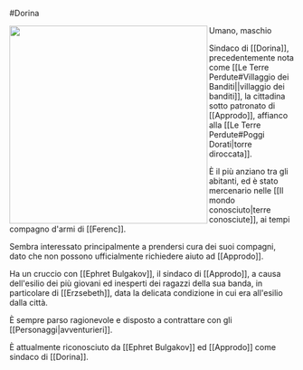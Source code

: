 #Dorina  

<img width=350 src="https://i.pinimg.com/736x/51/c5/40/51c5400a7a8b1334954f4cee52a38872.jpg" align=left>Umano, maschio

Sindaco di [[Dorina]], precedentemente nota come [[Le Terre Perdute#Villaggio dei Banditi||villaggio dei banditi]], la cittadina sotto patronato di [[Approdo]], affianco alla [[Le Terre Perdute#Poggi Dorati|torre diroccata]].

È il più anziano tra gli abitanti, ed è stato mercenario nelle [[Il mondo conosciuto|terre conosciute]], ai tempi compagno d'armi di [[Ferenc]].

Sembra interessato principalmente a prendersi cura dei suoi compagni, dato che non possono ufficialmente richiedere aiuto ad [[Approdo]].

Ha un cruccio con [[Ephret Bulgakov]], il sindaco di [[Approdo]], a causa dell'esilio dei più giovani ed inesperti dei ragazzi della sua banda, in particolare di [[Erzsebeth]], data la delicata condizione in cui era all'esilio dalla città.

È sempre parso ragionevole e disposto a contrattare con gli [[Personaggi|avventurieri]].

È attualmente riconosciuto da [[Ephret Bulgakov]] ed [[Approdo]] come sindaco di [[Dorina]].